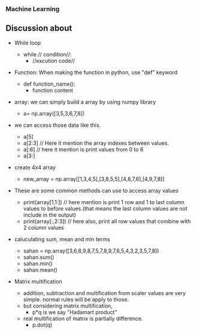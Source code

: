 ### Machine Learning

## Discussion about 

- While loop
     - while // condition//:
        - //excution code//

- Function: When making the function in python, use "def" keyword
    - def function_name():
        - function content
- array: we can simply build a array by using numpy library
    - a= np.array([3,5,3,6,7,8])
- we can access those data like this.
     - a[5]
     - a[2:3] // Here it mention the array indexes between values. 
     - a[:6] // here it mention is print values from 0 to 6
     - a[3:]
- create 4x4 array
    - new_array = np.array[[1,3,4,5],[3,8,5,5],[4,8,7,6],[4,9,7,8]]
- These are some common methods can use to access array values
    - print(array[1,1:]) // here mention is print 1 row and 1 to last column values to before values.(that means the last column values are not include in the output)
    - print(array[:,2:3]) // here also, print all row values that combine with 2 column values
- caluculating sum, mean and min terms
    - sahan = np.array([3,6,8,9,8,7,5,7,8,9,7,6,5,4,3,2,3,5,7,8])
    - sahan.sum()
    - sahan.min()
    - sahan.mean()
- Matrix multification
    - addition, subtraction and multification from scaler values are very simple. normal rules will be apply to those. 
    - but considering matrix multification, 
        - p*q is we say "Hadamart product"
    - real multification of matrix is partially difference.
        - p.dot(q)



